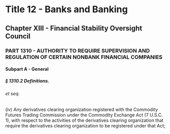 
# Title 12 - Banks and Banking
## Chapter XIII - Financial Stability Oversight Council
### PART 1310 - AUTHORITY TO REQUIRE SUPERVISION AND REGULATION OF CERTAIN NONBANK FINANCIAL COMPANIES
#### Subpart A - General
##### § 1310.2 Definitions.
###### et seq.

(iv) Any derivatives clearing organization registered with the Commodity Futures Trading Commission under the Commodity Exchange Act (7 U.S.C. 1), with respect to the activities of the derivatives clearing organization that require the derivatives clearing organization to be registered under that Act;
